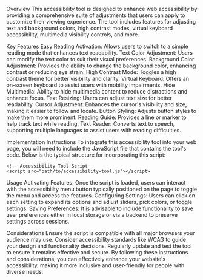 Overview
This accessibility tool is designed to enhance web accessibility by providing a comprehensive suite of adjustments that users can apply to customize their viewing experience. The tool includes features for adjusting text and background colors, high contrast modes, virtual keyboard accessibility, multimedia visibility controls, and more.

Key Features
Easy Reading Activation: Allows users to switch to a simple reading mode that enhances text readability.
Text Color Adjustment: Users can modify the text color to suit their visual preferences.
Background Color Adjustment: Provides the ability to change the background color, enhancing contrast or reducing eye strain.
High Contrast Mode: Toggles a high contrast theme for better visibility and clarity.
Virtual Keyboard: Offers an on-screen keyboard to assist users with mobility impairments.
Hide Multimedia: Ability to hide multimedia content to reduce distractions and enhance focus.
Text Resizing: Users can adjust text size for better readability.
Cursor Adjustment: Enhances the cursor's visibility and size, making it easier to follow and locate.
Button Styling: Adjusts button styles to make them more prominent.
Reading Guide: Provides a line or marker to help track text while reading.
Text Reader: Converts text to speech, supporting multiple languages to assist users with reading difficulties.

Implementation Instructions
To integrate this accessibility tool into your web page, you will need to include the JavaScript file that contains the tool's code. Below is the typical structure for incorporating this script:

<!DOCTYPE html>
<html lang="en">
<head>
    <meta charset="UTF-8">
    <meta name="viewport" content="width=device-width, initial-scale=1.0">
    <title>Your Website Title</title>
    <!-- Other head elements -->
</head>
<body>
    <!-- Your website's body content goes here -->

    <!-- Accessibility Tool Script
    <script src="path/to/accessibility-tool.js"></script>
</body>
</html>



Usage
Activating Features: Once the script is loaded, users can interact with the accessibility menu button typically positioned on the page to toggle the menu and access the features.
Configuring Settings: Users can click on each setting to expand its options and adjust sliders, pick colors, or toggle settings.
Saving Preferences: It is advisable to include functionality to save user preferences either in local storage or via a backend to preserve settings across sessions.

Considerations
Ensure the script is compatible with all major browsers your audience may use.
Consider accessibility standards like WCAG to guide your design and functionality decisions.
Regularly update and test the tool to ensure it remains effective and secure.
By following these instructions and considerations, you can effectively enhance your website's accessibility, making it more inclusive and user-friendly for people with diverse needs.
